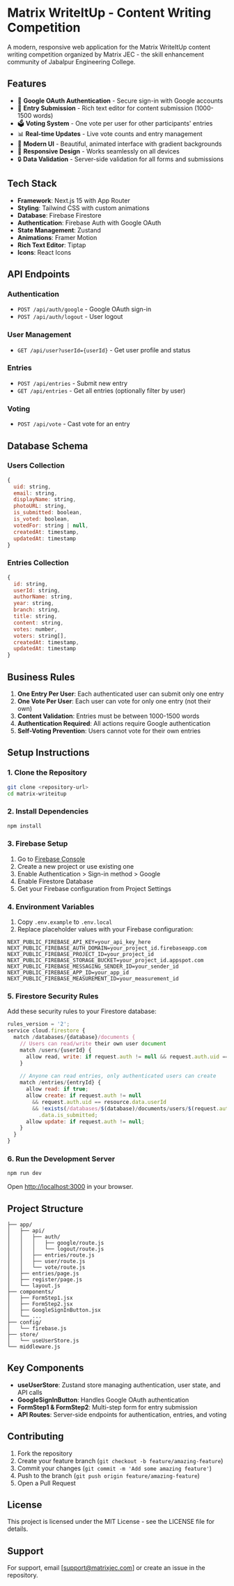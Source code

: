 # Matrix WriteItUp - Content Writing Competition

A modern, responsive web application for the Matrix WriteItUp content writing competition organized by Matrix JEC - the skill enhancement community of Jabalpur Engineering College.

## Features

- 🔐 **Google OAuth Authentication** - Secure sign-in with Google accounts
- 📝 **Entry Submission** - Rich text editor for content submission (1000-1500 words)
- 🗳️ **Voting System** - One vote per user for other participants' entries
- 📊 **Real-time Updates** - Live vote counts and entry management
- 🎨 **Modern UI** - Beautiful, animated interface with gradient backgrounds
- 📱 **Responsive Design** - Works seamlessly on all devices
- 🔒 **Data Validation** - Server-side validation for all forms and submissions

## Tech Stack

- **Framework**: Next.js 15 with App Router
- **Styling**: Tailwind CSS with custom animations
- **Database**: Firebase Firestore
- **Authentication**: Firebase Auth with Google OAuth
- **State Management**: Zustand
- **Animations**: Framer Motion
- **Rich Text Editor**: Tiptap
- **Icons**: React Icons

## API Endpoints

### Authentication
- `POST /api/auth/google` - Google OAuth sign-in
- `POST /api/auth/logout` - User logout

### User Management
- `GET /api/user?userId={userId}` - Get user profile and status

### Entries
- `POST /api/entries` - Submit new entry
- `GET /api/entries` - Get all entries (optionally filter by user)

### Voting
- `POST /api/vote` - Cast vote for an entry

## Database Schema

### Users Collection
```javascript
{
  uid: string,
  email: string,
  displayName: string,
  photoURL: string,
  is_submitted: boolean,
  is_voted: boolean,
  votedFor: string | null,
  createdAt: timestamp,
  updatedAt: timestamp
}
```

### Entries Collection
```javascript
{
  id: string,
  userId: string,
  authorName: string,
  year: string,
  branch: string,
  title: string,
  content: string,
  votes: number,
  voters: string[],
  createdAt: timestamp,
  updatedAt: timestamp
}
```

## Business Rules

1. **One Entry Per User**: Each authenticated user can submit only one entry
2. **One Vote Per User**: Each user can vote for only one entry (not their own)
3. **Content Validation**: Entries must be between 1000-1500 words
4. **Authentication Required**: All actions require Google authentication
5. **Self-Voting Prevention**: Users cannot vote for their own entries

## Setup Instructions

### 1. Clone the Repository
```bash
git clone <repository-url>
cd matrix-writeitup
```

### 2. Install Dependencies
```bash
npm install
```

### 3. Firebase Setup
1. Go to [Firebase Console](https://console.firebase.google.com/)
2. Create a new project or use existing one
3. Enable Authentication > Sign-in method > Google
4. Enable Firestore Database
5. Get your Firebase configuration from Project Settings

### 4. Environment Variables
1. Copy `.env.example` to `.env.local`
2. Replace placeholder values with your Firebase configuration:
```env
NEXT_PUBLIC_FIREBASE_API_KEY=your_api_key_here
NEXT_PUBLIC_FIREBASE_AUTH_DOMAIN=your_project_id.firebaseapp.com
NEXT_PUBLIC_FIREBASE_PROJECT_ID=your_project_id
NEXT_PUBLIC_FIREBASE_STORAGE_BUCKET=your_project_id.appspot.com
NEXT_PUBLIC_FIREBASE_MESSAGING_SENDER_ID=your_sender_id
NEXT_PUBLIC_FIREBASE_APP_ID=your_app_id
NEXT_PUBLIC_FIREBASE_MEASUREMENT_ID=your_measurement_id
```

### 5. Firestore Security Rules
Add these security rules to your Firestore database:
```javascript
rules_version = '2';
service cloud.firestore {
  match /databases/{database}/documents {
    // Users can read/write their own user document
    match /users/{userId} {
      allow read, write: if request.auth != null && request.auth.uid == userId;
    }
    
    // Anyone can read entries, only authenticated users can create
    match /entries/{entryId} {
      allow read: if true;
      allow create: if request.auth != null 
        && request.auth.uid == resource.data.userId
        && !exists(/databases/$(database)/documents/users/$(request.auth.uid))
          .data.is_submitted;
      allow update: if request.auth != null;
    }
  }
}
```

### 6. Run the Development Server
```bash
npm run dev
```

Open [http://localhost:3000](http://localhost:3000) in your browser.

## Project Structure

```
├── app/
│   ├── api/
│   │   ├── auth/
│   │   │   ├── google/route.js
│   │   │   └── logout/route.js
│   │   ├── entries/route.js
│   │   ├── user/route.js
│   │   └── vote/route.js
│   ├── entries/page.js
│   ├── register/page.js
│   └── layout.js
├── components/
│   ├── FormStep1.jsx
│   ├── FormStep2.jsx
│   ├── GoogleSignInButton.jsx
│   └── ...
├── config/
│   └── firebase.js
├── store/
│   └── useUserStore.js
└── middleware.js
```

## Key Components

- **useUserStore**: Zustand store managing authentication, user state, and API calls
- **GoogleSignInButton**: Handles Google OAuth authentication
- **FormStep1 & FormStep2**: Multi-step form for entry submission
- **API Routes**: Server-side endpoints for authentication, entries, and voting

## Contributing

1. Fork the repository
2. Create your feature branch (`git checkout -b feature/amazing-feature`)
3. Commit your changes (`git commit -m 'Add some amazing feature'`)
4. Push to the branch (`git push origin feature/amazing-feature`)
5. Open a Pull Request

## License

This project is licensed under the MIT License - see the LICENSE file for details.

## Support

For support, email [support@matrixjec.com] or create an issue in the repository.
